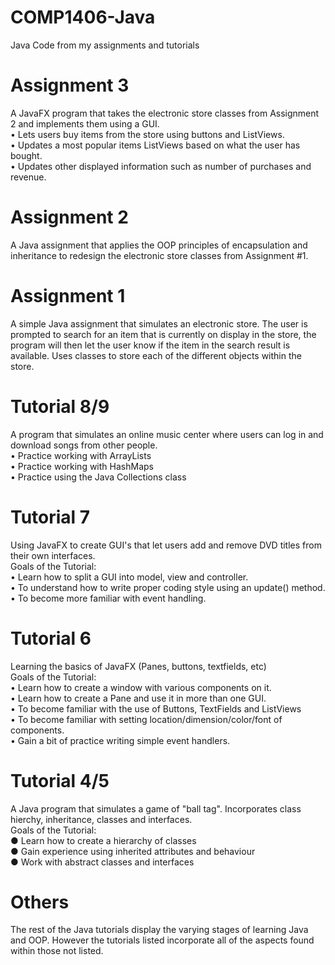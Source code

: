 # COMP1406-Java
Java Code from my assignments and tutorials

# Assignment 3
A JavaFX program that takes the electronic store classes from Assignment 2 and implements them using a GUI. <br />
• Lets users buy items from the store using buttons and ListViews. <br />
• Updates a most popular items ListViews based on what the user has bought. <br />
• Updates other displayed information such as number of purchases and revenue.

#  Assignment 2
A Java assignment that applies the OOP principles of encapsulation and inheritance to redesign the electronic store classes from Assignment #1.

# Assignment 1
A simple Java assignment that simulates an electronic store. The user is prompted to search for an item that is currently on display in the store, the program will then let the user know if the item in the search result is available. Uses classes to store each of the different objects within the store.

# Tutorial 8/9
A program that simulates an online music center where users can log in and download songs from other people. <br />
• Practice working with ArrayLists <br />
• Practice working with HashMaps <br />
• Practice using the Java Collections class

# Tutorial 7 
Using JavaFX to create GUI's that let users add and remove DVD titles from their own interfaces.<br />
Goals of the Tutorial: <br />
• Learn how to split a GUI into model, view and controller.<br />
• To understand how to write proper coding style using an update() method.<br />
• To become more familiar with event handling.

# Tutorial 6
Learning the basics of JavaFX (Panes, buttons, textfields, etc)<br />
Goals of the Tutorial: <br />
• Learn how to create a window with various components on it. <br />
• Learn how to create a Pane and use it in more than one GUI. <br />
• To become familiar with the use of Buttons, TextFields and ListViews <br />
• To become familiar with setting location/dimension/color/font of components. <br />
• Gain a bit of practice writing simple event handlers.

# Tutorial 4/5
A Java program that simulates a game of "ball tag". Incorporates class hierchy, inheritance, classes and interfaces. <br />
Goals of the Tutorial: <br />
● Learn how to create a hierarchy of classes <br />
● Gain experience using inherited attributes and behaviour <br />
● Work with abstract classes and interfaces <br />

# Others
The rest of the Java tutorials display the varying stages of learning Java and OOP. However the tutorials listed incorporate all of the aspects found within those not listed.